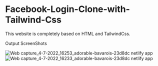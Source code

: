 # Facebook-Login-Clone-with-Tailwind-Css

This website is completely based on HTML and TailwindCss.

Output ScreenShots

![Web capture_4-7-2022_16253_adorable-bavarois-23d8dc netlify app](https://user-images.githubusercontent.com/76683360/177141521-ff9fb2ce-f472-4234-b419-e5bf566159c8.jpeg)
![Web capture_4-7-2022_16233_adorable-bavarois-23d8dc netlify app](https://user-images.githubusercontent.com/76683360/177141527-2d19866d-6449-4656-8304-dcbbc69d9d38.jpeg)
